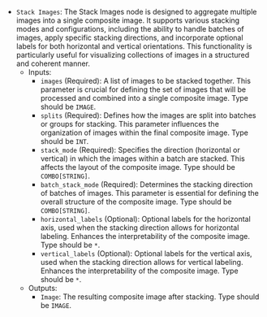 - `Stack Images`: The Stack Images node is designed to aggregate multiple images into a single composite image. It supports various stacking modes and configurations, including the ability to handle batches of images, apply specific stacking directions, and incorporate optional labels for both horizontal and vertical orientations. This functionality is particularly useful for visualizing collections of images in a structured and coherent manner.
    - Inputs:
        - `images` (Required): A list of images to be stacked together. This parameter is crucial for defining the set of images that will be processed and combined into a single composite image. Type should be `IMAGE`.
        - `splits` (Required): Defines how the images are split into batches or groups for stacking. This parameter influences the organization of images within the final composite image. Type should be `INT`.
        - `stack_mode` (Required): Specifies the direction (horizontal or vertical) in which the images within a batch are stacked. This affects the layout of the composite image. Type should be `COMBO[STRING]`.
        - `batch_stack_mode` (Required): Determines the stacking direction of batches of images. This parameter is essential for defining the overall structure of the composite image. Type should be `COMBO[STRING]`.
        - `horizontal_labels` (Optional): Optional labels for the horizontal axis, used when the stacking direction allows for horizontal labeling. Enhances the interpretability of the composite image. Type should be `*`.
        - `vertical_labels` (Optional): Optional labels for the vertical axis, used when the stacking direction allows for vertical labeling. Enhances the interpretability of the composite image. Type should be `*`.
    - Outputs:
        - `Image`: The resulting composite image after stacking. Type should be `IMAGE`.
